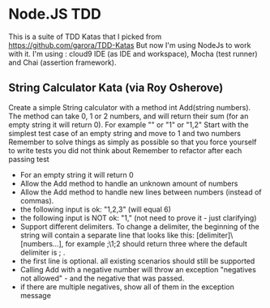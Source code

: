 # Node.JS TDD

This is a suite of TDD Katas that I picked from https://github.com/garora/TDD-Katas
But now I'm using NodeJs to work with it. 
I'm using : cloud9 IDE (as IDE and workspace), Mocha (test runner) and Chai (assertion framework). 


## String Calculator Kata (via Roy Osherove)

Create a simple String calculator with a method int Add(string numbers). 
The method can take 0, 1 or 2 numbers, and will return their sum 
(for an empty string it will return 0). 
For example "" or "1" or "1,2"
Start with the simplest test case of an empty string and move to 1 and two numbers
Remember to solve things as simply as possible so that you force yourself to write tests 
you did not think about
Remember to refactor after each passing test

* For an empty string it will return 0
* Allow the Add method to handle an unknown amount of numbers
* Allow the Add method to handle new lines between numbers (instead of commas).
* the following input is ok: "1,2,3" (will equal 6)
* the following input is NOT ok: "1," (not need to prove it - just clarifying)
* Support different delimiters. To change a delimiter, the beginning of the string will contain a separate line that looks like this: [delimiter]\\[numbers...], 
  for example ;\\1;2 should return three where the default delimiter is ; .
* the first line is optional. all existing scenarios should still be supported
* Calling Add with a negative number will throw an exception "negatives not allowed" - and the negative that was passed.
* if there are multiple negatives, show all of them in the exception message
